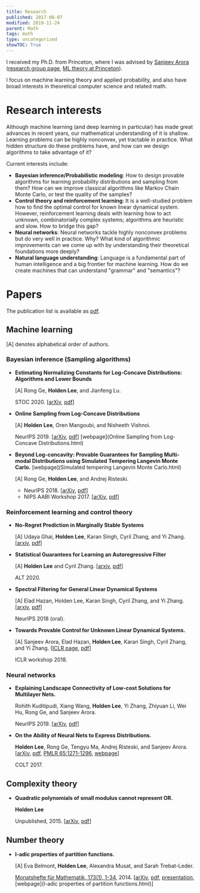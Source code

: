 ```yaml
---
title: Research
published: 2017-08-07
modified: 2019-11-24
parent: Math
tags: math
type: uncategorized
showTOC: True
---
```


I received my Ph.D. from Princeton, where I was advised by [Sanjeev Arora](https://www.cs.princeton.edu/~arora/) ([research group page](http://unsupervised.cs.princeton.edu/), [ML theory at Princeton](http://mltheory.cs.princeton.edu/)).

I focus on machine learning theory and applied probability, and also have broad interests in theoretical computer science and related math.

# Research interests

Although machine learning (and deep learning in particular) has made great advances in recent years, our mathematical understanding of it is shallow. Learning problems can be highly nonconvex, yet tractable in practice. What hidden structure do these problems have, and how can we design algorithms to take advantage of it?

Current interests include: 

+ **Bayesian inference/Probabilistic modeling**: How to design provable algorithms for learning probability distributions and sampling from them? How can we improve classical algorithms like Markov Chain Monte Carlo, or test the quality of the samples?
+ **Control theory and reinforcement learning**: It is a well-studied problem how to find the optimal control for known linear dynamical system. However, reinforcement learning deals with learning how to act  unknown, combinatorially complex systems; algorithms are heuristic and slow. How to bridge this gap?
+ **Neural networks**: Neural networks tackle highly nonconvex problems but do very well in practice. Why? What kind of algorithmic improvements can we come up with by understanding their theoretical foundations more deeply?
+ **Natural language understanding**: Language is a fundamental part of human intelligence and a big frontier for machine learning. How do we create machines that can understand "grammar" and "semantics"?

# Papers

The publication list is available as [pdf](https://www.dropbox.com/s/7fas5lckj99sqx0/publication_list.pdf?dl=0).

## Machine learning

[A] denotes alphabetical order of authors.

### Bayesian inference (Sampling algorithms)

*   **Estimating Normalizing Constants for Log-Concave Distributions: Algorithms and Lower Bounds**
	
	[A] Rong Ge, **Holden Lee**, and Jianfeng Lu.
	
	STOC 2020. [[arXiv](https://arxiv.org/abs/1911.03043), [pdf](https://arxiv.org/pdf/1911.03043)]
	
*   **Online Sampling from Log-Concave Distributions**
	
	[A] **Holden Lee**, Oren Mangoubi, and Nisheeth Vishnoi. 
	
	NeurIPS 2019. [[arXiv](https://arxiv.org/abs/1902.08179), [pdf](https://arxiv.org/pdf/1902.08179)] [webpage](Online Sampling from Log-Concave Distributions.html)
	
*   **Beyond Log-concavity: Provable Guarantees for Sampling Multi-modal Distributions using Simulated Tempering Langevin Monte Carlo.** [webpage](Simulated tempering Langevin Monte Carlo.html)
	
	[A] Rong Ge, **Holden Lee**, and Andrej Risteski.
	
	* NeurIPS 2018. [[arXiv](https://arxiv.org/abs/1812.00793), [pdf](https://arxiv.org/pdf/1812.00793.pdf)]
	* NIPS AABI Workshop 2017. [[arXiv](https://arxiv.org/abs/1710.02736), [pdf](https://arxiv.org/pdf/1710.02736.pdf)]

### Reinforcement learning and control theory

*   **No-Regret Prediction in Marginally Stable Systems**

	[A] Udaya Ghai, **Holden Lee**, Karan Singh, Cyril Zhang, and Yi Zhang. [[arxiv](https://arxiv.org/abs/2002.02064), [pdf](https://arxiv.org/pdf/2002.02064.pdf)]

*   **Statistical Guarantees for Learning an Autoregressive Filter**

	[A] **Holden Lee** and Cyril Zhang. [[arxiv](https://arxiv.org/abs/1905.09897), [pdf](https://arxiv.org/pdf/1905.09897.pdf)]
	
	ALT 2020.
	
*   **Spectral Filtering for General Linear Dynamical Systems**
	
	[A] Elad Hazan, Holden Lee, Karan Singh, Cyril Zhang, and Yi Zhang. [[arxiv](https://arxiv.org/abs/1802.03981), [pdf](https://arxiv.org/pdf/1802.03981.pdf)]
	
	NeurIPS 2018 (oral).

*   **Towards Provable Control for Unknown Linear Dynamical Systems.**
	
	[A] Sanjeev Arora, Elad Hazan, **Holden Lee**, Karan Singh, Cyril Zhang, and Yi Zhang. [[ICLR page](https://openreview.net/forum?id=HJGuXK1vM), [pdf](https://openreview.net/pdf?id=HJGuXK1vM)]
	
	ICLR workshop 2018.
	
### Neural networks
	
*   **Explaining Landscape Connectivity of Low-cost Solutions for Multilayer Nets.**
	
	Rohith Kuditipudi, Xiang Wang, **Holden Lee**, Yi Zhang, Zhiyuan Li, Wei Hu, Rong Ge, and Sanjeev Arora.
	
	NeurIPS 2019. [[arXiv](https://arxiv.org/abs/1906.06247), [pdf](https://arxiv.org/pdf/1906.06247)]
	
*   **On the Ability of Neural Nets to Express Distributions.** 
	
	**Holden Lee**, Rong Ge, Tengyu Ma, Andrej Risteski, and Sanjeev Arora. [[arXiv](https://arxiv.org/abs/1702.07028), [pdf](https://arxiv.org/pdf/1702.07028.pdf), [PMLR 65:1271-1296](http://proceedings.mlr.press/v65/lee17a/lee17a.pdf), [webpage](http://tiny.cc/hlcolt17)]
	
	COLT 2017. 

## Complexity theory

*   **Quadratic polynomials of small modulus cannot represent OR.** 

	**Holden Lee**
	
	Unpublished, 2015. [[arXiv](http://arxiv.org/abs/1509.08896), [pdf](http://arxiv.org/pdf/1509.08896.pdf)]

## Number theory

*   **l-adic properties of partition functions.**
	
	[A] Eva Belmont, **Holden Lee**, Alexandra Musat, and Sarah Trebat-Leder.

	[Monatshefte für Mathematik, 173(1), 1-34](http://link.springer.com/article/10.1007/s00605-013-0586-y), 2014. [[arXiv](https://arxiv.org/abs/1510.01202), [pdf](https://arxiv.org/pdf/1510.01202.pdf), [presentation](https://www.dropbox.com/s/81413cszqabcwcx/MIT%20presentation.pdf?dl=0), [webpage](l-adic properties of partition functions.html)]
